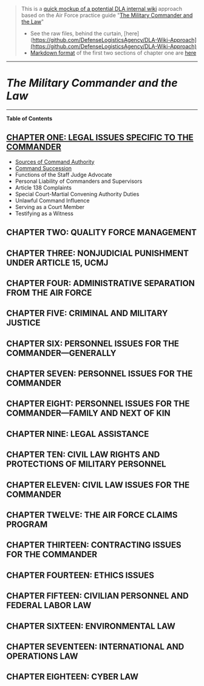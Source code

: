 > This is a [quick mockup of a potential DLA internal wiki](https://defenselogisticsagency.github.io/DLA-Wiki-Approach) approach based on the Air Force practice guide "[The Military Commander and the Law](http://www.holloman.af.mil/Portals/101/documents/JA%20Documents/References/MCL%202016%20web.pdf?ver=2016-11-28-145828-903)"
> * See the raw files, behind the curtain, [here](https://github.com/DefenseLogisticsAgency/DLA-Wiki-Approach](https://github.com/DefenseLogisticsAgency/DLA-Wiki-Approach)
> * [Markdown format](https://help.github.com/articles/basic-writing-and-formatting-syntax) of the first two sections of chapter one are [here](https://defenselogisticsagency.github.io/DLA-Wiki-Approach/CHAPTER_ONE-LEGAL_ISSUES_SPECIFIC_TO_THE_COMMANDER.html#sources-of-command-authority)
---------

# *The Military Commander and the Law*
-------

**Table of Contents**

## [CHAPTER ONE: LEGAL ISSUES SPECIFIC TO THE COMMANDER](https://defenselogisticsagency.github.io/DLA-Wiki-Approach/CHAPTER_ONE-LEGAL_ISSUES_SPECIFIC_TO_THE_COMMANDER.html)

* [Sources of Command Authority](https://defenselogisticsagency.github.io/DLA-Wiki-Approach/CHAPTER_ONE-LEGAL_ISSUES_SPECIFIC_TO_THE_COMMANDER.html#sources-of-command-authority)
* [Command Succession](https://defenselogisticsagency.github.io/DLA-Wiki-Approach/CHAPTER_ONE-LEGAL_ISSUES_SPECIFIC_TO_THE_COMMANDER.html#command-succession)
* Functions of the Staff Judge Advocate
* Personal Liability of Commanders and Supervisors
* Article 138 Complaints
* Special Court-Martial Convening Authority Duties
* Unlawful Command Influence
* Serving as a Court Member 
* Testifying as a Witness

## CHAPTER TWO: QUALITY FORCE MANAGEMENT

## CHAPTER THREE: NONJUDICIAL PUNISHMENT UNDER ARTICLE 15, UCMJ

## CHAPTER FOUR: ADMINISTRATIVE SEPARATION FROM THE AIR FORCE

## CHAPTER FIVE: CRIMINAL AND MILITARY JUSTICE

## CHAPTER SIX: PERSONNEL ISSUES FOR THE COMMANDER—GENERALLY

## CHAPTER SEVEN: PERSONNEL ISSUES FOR THE COMMANDER

## CHAPTER EIGHT: PERSONNEL ISSUES FOR THE COMMANDER—FAMILY AND NEXT OF KIN

## CHAPTER NINE: LEGAL ASSISTANCE

## CHAPTER TEN: CIVIL LAW RIGHTS AND PROTECTIONS OF MILITARY PERSONNEL

## CHAPTER ELEVEN: CIVIL LAW ISSUES FOR THE COMMANDER

## CHAPTER TWELVE: THE AIR FORCE CLAIMS PROGRAM

## CHAPTER THIRTEEN: CONTRACTING ISSUES FOR THE COMMANDER

## CHAPTER FOURTEEN: ETHICS ISSUES

## CHAPTER FIFTEEN: CIVILIAN PERSONNEL AND FEDERAL LABOR LAW

## CHAPTER SIXTEEN: ENVIRONMENTAL LAW

## CHAPTER SEVENTEEN: INTERNATIONAL AND OPERATIONS LAW

## CHAPTER EIGHTEEN: CYBER LAW
